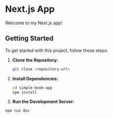 # Next.js App

Welcome to my Next.js app!

## Getting Started

To get started with this project, follow these steps:

1. **Clone the Repository:**
   ```bash
   git clone <repository-url>
2. **Install Dependencies:**
   ```bash
   cd simple-book-app
   npm install
   ```
3. **Run the Development Server:**
  ```bash
  npm run dev
  ```
